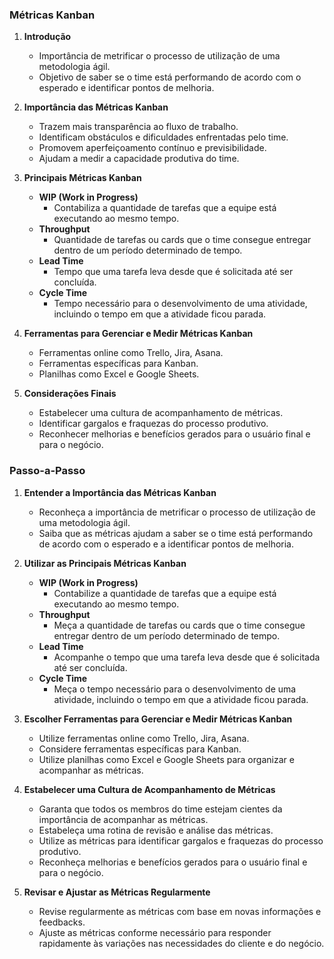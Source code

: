 ### Métricas Kanban

1. **Introdução**

   - Importância de metrificar o processo de utilização de uma metodologia ágil.
   - Objetivo de saber se o time está performando de acordo com o esperado e identificar pontos de melhoria.

2. **Importância das Métricas Kanban**

   - Trazem mais transparência ao fluxo de trabalho.
   - Identificam obstáculos e dificuldades enfrentadas pelo time.
   - Promovem aperfeiçoamento contínuo e previsibilidade.
   - Ajudam a medir a capacidade produtiva do time.

3. **Principais Métricas Kanban**

   - **WIP (Work in Progress)**
     - Contabiliza a quantidade de tarefas que a equipe está executando ao mesmo tempo.
   - **Throughput**
     - Quantidade de tarefas ou cards que o time consegue entregar dentro de um período determinado de tempo.
   - **Lead Time**
     - Tempo que uma tarefa leva desde que é solicitada até ser concluída.
   - **Cycle Time**
     - Tempo necessário para o desenvolvimento de uma atividade, incluindo o tempo em que a atividade ficou parada.

4. **Ferramentas para Gerenciar e Medir Métricas Kanban**

   - Ferramentas online como Trello, Jira, Asana.
   - Ferramentas específicas para Kanban.
   - Planilhas como Excel e Google Sheets.

5. **Considerações Finais**
   - Estabelecer uma cultura de acompanhamento de métricas.
   - Identificar gargalos e fraquezas do processo produtivo.
   - Reconhecer melhorias e benefícios gerados para o usuário final e para o negócio.

### Passo-a-Passo

1. **Entender a Importância das Métricas Kanban**

   - Reconheça a importância de metrificar o processo de utilização de uma metodologia ágil.
   - Saiba que as métricas ajudam a saber se o time está performando de acordo com o esperado e a identificar pontos de melhoria.

2. **Utilizar as Principais Métricas Kanban**

   - **WIP (Work in Progress)**
     - Contabilize a quantidade de tarefas que a equipe está executando ao mesmo tempo.
   - **Throughput**
     - Meça a quantidade de tarefas ou cards que o time consegue entregar dentro de um período determinado de tempo.
   - **Lead Time**
     - Acompanhe o tempo que uma tarefa leva desde que é solicitada até ser concluída.
   - **Cycle Time**
     - Meça o tempo necessário para o desenvolvimento de uma atividade, incluindo o tempo em que a atividade ficou parada.

3. **Escolher Ferramentas para Gerenciar e Medir Métricas Kanban**

   - Utilize ferramentas online como Trello, Jira, Asana.
   - Considere ferramentas específicas para Kanban.
   - Utilize planilhas como Excel e Google Sheets para organizar e acompanhar as métricas.

4. **Estabelecer uma Cultura de Acompanhamento de Métricas**

   - Garanta que todos os membros do time estejam cientes da importância de acompanhar as métricas.
   - Estabeleça uma rotina de revisão e análise das métricas.
   - Utilize as métricas para identificar gargalos e fraquezas do processo produtivo.
   - Reconheça melhorias e benefícios gerados para o usuário final e para o negócio.

5. **Revisar e Ajustar as Métricas Regularmente**
   - Revise regularmente as métricas com base em novas informações e feedbacks.
   - Ajuste as métricas conforme necessário para responder rapidamente às variações nas necessidades do cliente e do negócio.
